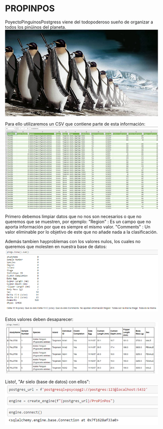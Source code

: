 # PROPINPOS

PoyectoPinguinosPostgress viene del todopoderoso sueño de organizar a todos los pinüinos del planeta.
![alt text](https://github.com/Jose-Alvaro/PROPINPOS/blob/main/img/intro.png)






Para ello utilizaremos un CSV que contiene parte de esta información:
![alt text](https://github.com/Jose-Alvaro/PROPINPOS/blob/main/img/csvpin.png)

Primero debemos limpiar datos que no nos son necesarios o que no queremos que se muestren, por ejemplo:
    "Region" : Es un campo que no aporta información por que es siempre el mismo valor.
    "Comments" : Un valor eliminable por lo objetivo de este que no añade nada a la clasificación.

Además tambien hayproblemas con los valores nulos, los cuales no queremos que molesten en nuestra base de datos:
![alt text](https://github.com/Jose-Alvaro/PROPINPOS/blob/main/img/NaNPin.png)

Estos valores deben desaparecer:
![alt text](https://github.com/Jose-Alvaro/PROPINPOS/blob/main/img/balancedpin.png)

Listo!, "Ar sielo (base de datos) con ellos":
![alt text](https://github.com/Jose-Alvaro/PROPINPOS/blob/main/img/sielopin.png)

